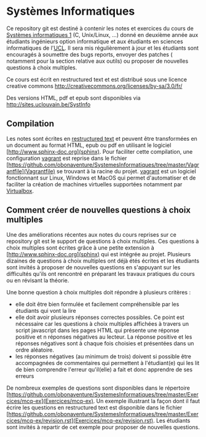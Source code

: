 Systèmes Informatiques
======================

Ce repository git est destiné à contenir les notes et exercices du cours de [Systèmes informatiques 1](http://www.uclouvain.be/cours-2014-LSINF1252) (C, Unix/Linux, ...) donné en deuxième année aux étudiants ingénieurs option informatique et aux étudiants en sciences informatiques de l'[UCL](http://www.uclouvain.be). Il sera mis régulièrement à jour et les étudiants sont encouragés à soumettre des bugs reports, envoyer des patches ( notamment pour la section relative aux outils) ou proposer de nouvelles questions à choix multiples.

Ce cours est écrit en restructured text et est distribué sous une licence creative commons
http://creativecommons.org/licenses/by-sa/3.0/fr/

Des versions HTML, pdf et epub sont disponibles via  http://sites.uclouvain.be/SystInfo

Compilation
-----------

Les notes sont écrites en [restructured text](http://docutils.sourceforge.net/rst.html) et peuvent être transformées en un document au format HTML, epub ou pdf en utilisant le logiciel [http://www.sphinx-doc.org](sphinx). Pour faciliter cette compilation, une configuration [vagrant](https://www.vagrantup.com) est reprise dans le fichier [https://github.com/obonaventure/SystemesInformatiques/tree/master/Vagrantfile](Vagrantfile) se trouvant à la racine du projet. [vagrant](https://www.vagrantup.com) est un logiciel fonctionnant sur Linux, Windows et MacOS qui permet d'automatiser et de faciliter la création de machines virtuelles supportées notamment par [Virtualbox](https://www.virtualbox.org).


Comment créer de nouvelles questions à choix multiples
------------------------------------------------------

Une des améliorations récentes aux notes du cours reprises sur ce repository git est le support de questions à choix multiples. Ces questions à choix multiples sont écrites grâce à une petite extension à [http://www.sphinx-doc.org](sphinx) qui est intégrée au projet. Plusieurs dizaines de questions à choix multiples ont déjà étés écrites et les étudiants sont invités à proposer de nouvelles questions en s'appuyant sur les difficultés qu'ils ont rencontré en préparant les travaux pratiques du cours ou en révisant la théorie.

Une bonne question à choix multiples doit répondre à plusieurs critères :

 - elle doit être bien formulée et facilement compréhensible par les étudiants qui vont la lire
 - elle doit avoir plusieurs réponses correctes possibles. Ce point est nécessaire car les questions à choix multiples affichées à travers un script javascript dans les pages HTML qui présente une réponse positive et n réponses négatives au lecteur. La réponse positive et les réponses négatives sont à chaque fois choisies et présentées dans un ordre aléatoire.
 - les réponses négatives (au minimum de trois) doivent si possible être accompagnées de commentaires qui permettent à l'étudiant(e) qui les lit de bien comprendre l'erreur qu'il(elle) a fait et donc apprendre de ses erreurs

De nombreux exemples de questions sont disponibles dans le répertoire [https://github.com/obonaventure/SystemesInformatiques/tree/master/Exercices/mcq-ex](Exercices/mcq-ex). Un exemple illustrant la façon dont il faut écrire les questions en restructured text est disponible dans le fichier [https://github.com/obonaventure/SystemesInformatiques/tree/master/Exercices/mcq-ex/revision.rst](Exercices/mcq-ex/revision.rst). Les étudiants sont invités à repartir de cet exemple pour proposer de nouvelles questions.
